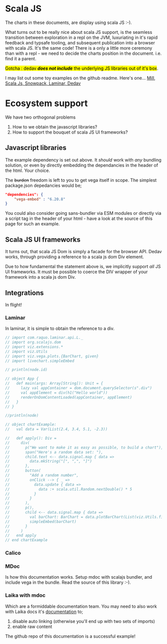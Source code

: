 # Scala JS

The charts in these documents, are display using scala JS :-).

What turns out to be really nice about scala JS support, is the seamless transition between exploration in a repl  on the JVM, luxuriating in it's rapid feedback and typsafe tooling, and subsequent publication into a browser with scala JS. It's the same code! There is a only a little more ceremony than with a repl - we need to decide the charts position in the document. i.e. find it a parent.

<mark>Gotcha : dedav ***does not include*** the underlying JS libraries out of it's box</mark>.

I may list out some toy examples on the github readme. Here's one...
[Mill, Scala Js, Snowpack, Laminar, Dedav](https://github.com/Quafadas/scalajs-snowpack-example)

# Ecosystem support
We have two orthogonal problems

1. How to we obtain the javascript libraries?
2. How to support the bouquet of scala JS UI frameworks?

## Javascript libraries
The example dependency is set out above. It _should_ work with _any_ bundling solution, or even by directly embedding the dependancies in the header of the html. Your choice.

The ~~burden~~ freedom is left to you to get vega itself in scope. The simplest package.json depedancies would be;

```json
"dependencies": {
    "vega-embed" : "6.20.8"
}
```

You could also consider going sans-bundler via ESM modules or directly via a script tag in the header of your html - have a look at the source of this page for such an example.

## Scala JS UI frameworks
It turns out, that scala JS Dom is simply a facade for the browser API. Dedav works, through providing a reference to a scala js dom Div element.

Due to how fundamental the statement above is, we implicitly support _all_ JS UI frameworks. It must be possible to coerce the DIV wrapper of your framework into a scala js dom Div.

## Integrations
In flight!

### Laminar
In laminar, it is simple to obtain the reference to a div.

```scala mdoc:js
// import com.raquo.laminar.api.L._
// import org.scalajs.dom
// import viz.extensions.*
// import viz.Utils
// import viz.vega.plots.{BarChart, given}
// import livechart.simpleEmbed

// println(node.id)

// object App {
//   def main(args: Array[String]): Unit = {
//     lazy val appContainer = dom.document.querySelector(s".div")
//     val appElement = div(h1("Hello world"))
//     renderOnDomContentLoaded(appContainer, appElement)
//   }
// }

//println(node)

// object chartExample:
//   val data = Var(List(2.4, 3.4, 5.1, -2.3))

//   def apply(): Div =
//     div(
//       p("We want to make it as easy as possible, to build a chart"),
//       span("Here's a random data set: "),
//       child.text <-- data.signal.map { data =>
//         data.mkString("[", ",", "]")
//       },
//       button(
//         "Add a random number",
//         onClick --> { _ =>
//           data.update { data =>
//             data :+ scala.util.Random.nextDouble() * 5
//           }
//         }
//       ),
//       p(),
//       child <-- data.signal.map { data =>
//         val barChart: BarChart = data.plotBarChart(List(viz.Utils.fillDiv))
//         simpleEmbed(barChart)
//       }
//     )
//   end apply
// end chartExample

```
### Calico


### MDoc
Is how this documentation works. Setup mdoc with scalajs bundler, and include vega in the bundle. Read the source of this library :-).

### Laika with mdoc
Which are a formiddable documentation team. You may need to also work with Laika docs it's [documentation](https://planet42.github.io/Laika/0.18/02-running-laika/01-sbt-plugin.html) to;

1. disable auto linking (otherwise you'll end up with two sets of imports)
2. enable raw content

The github repo of this documentation is a successful example!
